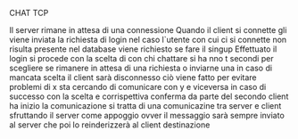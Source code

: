 CHAT TCP

Il server rimane in attesa di una connessione
Quando il client si connette gli viene inviata la richiesta di login
nel caso l`utente con cui ci si connette non risulta presente nel database viene richiesto se fare il singup
Effettuato il login si procede con la scelta di con chi chattare
si ha nno t secondi per scegliere se rimanere in attesa di una richiesta o inviarne una
in caso di mancata scelta il client sarà disconnesso
ciò viene fatto per evitare problemi di x sta cercando di comunicare con y e viceversa
in caso di successo con la scelta e corrispettiva conferma da parte del secondo client ha inizio la comunicazione
si tratta di una comunicazine tra server e client sfruttando il server come appoggio
ovver il messaggio sarà sempre inviato al server che poi lo reinderizzerà al client destinazione